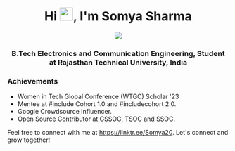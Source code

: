 <h1 align="center">Hi <img src="https://raw.githubusercontent.com/MartinHeinz/MartinHeinz/master/wave.gif" width="30px"  height="30px">, I'm Somya Sharma</h1>
<div align="center">
  <img src="https://readme-typing-svg.herokuapp.com?color=%236FDK44&size=32&center=true&vCenter=true&width=600&height=50&lines=Web+Developer;Content+Writer;Graphic+Designer"/> 
</div>
<h3 align="center">B.Tech Electronics and Communication Engineering, Student at Rajasthan Technical University, India</h3>

### Achievements

<!-- About-Me:START -->

* Women in Tech Global Conference (WTGC) Scholar '23
* Mentee at #include<her> Cohort 1.0 and #include<her>cohort 2.0.
* Google Crowdsource Influencer. 
* Open Source Contributor at GSSOC, TSOC and SSOC.
  

<!-- About-Me:End -->

Feel free to connect with me at https://linktr.ee/Somya20. Let's connect and grow together!




